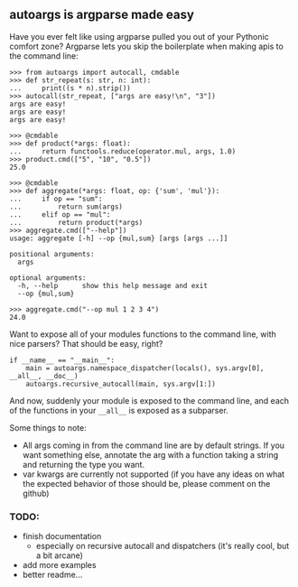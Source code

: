## autoargs is argparse made easy

Have you ever felt like using argparse pulled you out of your Pythonic comfort zone? Argparse lets you skip the boilerplate when making apis to the command line:

    >>> from autoargs import autocall, cmdable
    >>> def str_repeat(s: str, n: int):
    ...     print((s * n).strip())
    >>> autocall(str_repeat, ["args are easy!\n", "3"])
    args are easy!
    args are easy!
    args are easy!
    
    >>> @cmdable
    >>> def product(*args: float):
    ...     return functools.reduce(operator.mul, args, 1.0)
    >>> product.cmd(["5", "10", "0.5"])
    25.0
    
    >>> @cmdable
    >>> def aggregate(*args: float, op: {'sum', 'mul'}):
    ...     if op == "sum":
    ...         return sum(args)
    ...     elif op == "mul":
    ...         return product(*args)
    >>> aggregate.cmd(["--help"])
    usage: aggregate [-h] --op {mul,sum} [args [args ...]]
    
    positional arguments:
      args
    
    optional arguments:
      -h, --help      show this help message and exit
      --op {mul,sum}

    >>> aggregate.cmd("--op mul 1 2 3 4")
    24.0
    
Want to expose all of your modules functions to the command line, with nice parsers? That should be easy, right?

    if __name__ == "__main__":
        main = autoargs.namespace_dispatcher(locals(), sys.argv[0], __all__, __doc__)
        autoargs.recursive_autocall(main, sys.argv[1:])

And now, suddenly your module is exposed to the command line, and each of the functions in your `__all__` is exposed as a subparser.

Some things to note:
 - All args coming in from the command line are by default strings. If you want something else, annotate the arg with a function taking a string and returning the type you want.
 - var kwargs are currently not supported (if you have any ideas on what the expected behavior of those should be, please comment on the github)

### TODO:
 - finish documentation
   - especially on recursive autocall and dispatchers (it's really cool, but a bit arcane)
 - add more examples
 - better readme...
